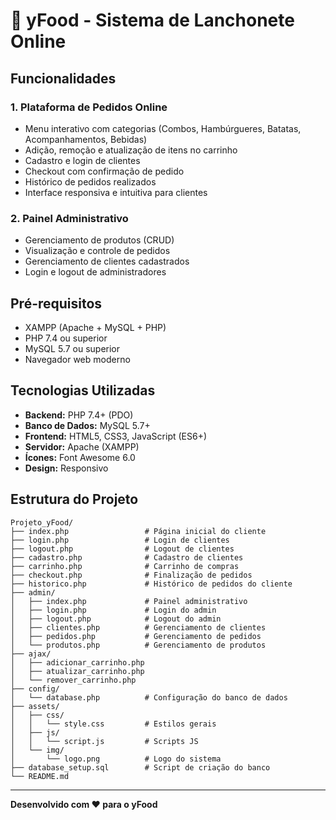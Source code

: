 # 🍔 yFood - Sistema de Lanchonete Online

## Funcionalidades

### 1. Plataforma de Pedidos Online
- Menu interativo com categorias (Combos, Hambúrgueres, Batatas, Acompanhamentos, Bebidas)
- Adição, remoção e atualização de itens no carrinho
- Cadastro e login de clientes
- Checkout com confirmação de pedido
- Histórico de pedidos realizados
- Interface responsiva e intuitiva para clientes

### 2. Painel Administrativo
- Gerenciamento de produtos (CRUD)
- Visualização e controle de pedidos
- Gerenciamento de clientes cadastrados
- Login e logout de administradores

## Pré-requisitos

- XAMPP (Apache + MySQL + PHP)
- PHP 7.4 ou superior
- MySQL 5.7 ou superior
- Navegador web moderno

## Tecnologias Utilizadas

- **Backend:** PHP 7.4+ (PDO)
- **Banco de Dados:** MySQL 5.7+
- **Frontend:** HTML5, CSS3, JavaScript (ES6+)
- **Servidor:** Apache (XAMPP)
- **Ícones:** Font Awesome 6.0
- **Design:** Responsivo

## Estrutura do Projeto

```
Projeto_yFood/
├── index.php                 # Página inicial do cliente
├── login.php                 # Login de clientes
├── logout.php                # Logout de clientes
├── cadastro.php              # Cadastro de clientes
├── carrinho.php              # Carrinho de compras
├── checkout.php              # Finalização de pedidos
├── historico.php             # Histórico de pedidos do cliente
├── admin/
│   ├── index.php             # Painel administrativo
│   ├── login.php             # Login do admin
│   ├── logout.php            # Logout do admin
│   ├── clientes.php          # Gerenciamento de clientes
│   ├── pedidos.php           # Gerenciamento de pedidos
│   └── produtos.php          # Gerenciamento de produtos
├── ajax/
│   ├── adicionar_carrinho.php
│   ├── atualizar_carrinho.php
│   └── remover_carrinho.php
├── config/
│   └── database.php          # Configuração do banco de dados
├── assets/
│   ├── css/
│   │   └── style.css         # Estilos gerais
│   ├── js/
│   │   └── script.js         # Scripts JS
│   └── img/
│       └── logo.png          # Logo do sistema
├── database_setup.sql        # Script de criação do banco
└── README.md
```

---

**Desenvolvido com ❤️ para o yFood** 
